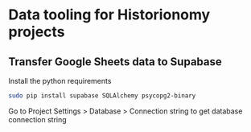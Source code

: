 # Data tooling for Historionomy projects

## Transfer Google Sheets data to Supabase

Install the python requirements

```bash
sudo pip install supabase SQLAlchemy psycopg2-binary
```

Go to Project Settings > Database > Connection string to get database connection string